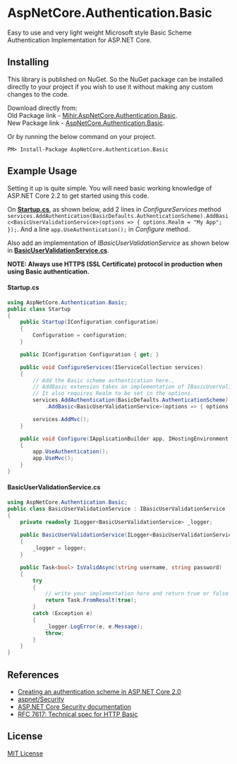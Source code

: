 # AspNetCore.Authentication.Basic
Easy to use and very light weight Microsoft style Basic Scheme Authentication Implementation for ASP.NET Core.

## Installing
This library is published on NuGet. So the NuGet package can be installed directly to your project if you wish to use it without making any custom changes to the code.

Download directly from:  
Old Package link - [Mihir.AspNetCore.Authentication.Basic](https://www.nuget.org/packages/Mihir.AspNetCore.Authentication.Basic).  
New Package link - [AspNetCore.Authentication.Basic](https://www.nuget.org/packages/AspNetCore.Authentication.Basic).  

Or by running the below command on your project.

```
PM> Install-Package AspNetCore.Authentication.Basic
```

## Example Usage

Setting it up is quite simple. You will need basic working knowledge of ASP.NET Core 2.2 to get started using this code.

On [**Startup.cs**](#startupcs), as shown below, add 2 lines in *ConfigureServices* method `services.AddAuthentication(BasicDefaults.AuthenticationScheme).AddBasic<BasicUserValidationService>(options => { options.Realm = "My App"; });`. And a line `app.UseAuthentication();` in *Configure* method.

Also add an implementation of *IBasicUserValidationService* as shown below in [**BasicUserValidationService.cs**](#basicuservalidationservicecs).

**NOTE: Always use HTTPS (SSL Certificate) protocol in production when using Basic authentication.**

#### Startup.cs

```C#
using AspNetCore.Authentication.Basic;
public class Startup
{
	public Startup(IConfiguration configuration)
	{
		Configuration = configuration;
	}

	public IConfiguration Configuration { get; }

	public void ConfigureServices(IServiceCollection services)
	{
		// Add the Basic scheme authentication here..
		// AddBasic extension takes an implementation of IBasicUserValidationService for validating the username and password. 
		// It also requires Realm to be set in the options.
		services.AddAuthentication(BasicDefaults.AuthenticationScheme)
			.AddBasic<BasicUserValidationService>(options => { options.Realm = "My App"; });

		services.AddMvc();
	}

	public void Configure(IApplicationBuilder app, IHostingEnvironment env)
	{
		app.UseAuthentication();
		app.UseMvc();
	}
}
```

#### BasicUserValidationService.cs
```C#
using AspNetCore.Authentication.Basic;
public class BasicUserValidationService : IBasicUserValidationService
{
	private readonly ILogger<BasicUserValidationService> _logger;
	
	public BasicUserValidationService(ILogger<BasicUserValidationService> logger)
	{
		_logger = logger;
	}

	public Task<bool> IsValidAsync(string username, string password)
	{
		try
		{
			// write your implementation here and return true or false depending on the validation..
			return Task.FromResult(true);
		}
		catch (Exception e)
		{
			_logger.LogError(e, e.Message);
			throw;
		}
	}
}
```
 
 

## References
- [Creating an authentication scheme in ASP.NET Core 2.0](https://joonasw.net/view/creating-auth-scheme-in-aspnet-core-2)
- [aspnet/Security](https://github.com/aspnet/Security)
- [ASP.NET Core Security documentation](https://docs.microsoft.com/en-us/aspnet/core/security)
- [RFC 7617: Technical spec for HTTP Basic](https://tools.ietf.org/html/rfc7617)

## License
[MIT License](https://github.com/mihirdilip/AspNetCore.Authentication.Basic/blob/master/LICENSE.txt)

